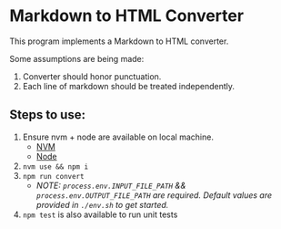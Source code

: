 # Markdown to HTML Converter
This program implements a Markdown to HTML converter.

Some assumptions are being made:
1. Converter should honor punctuation.
2. Each line of markdown should be treated independently.

## Steps to use:
1. Ensure nvm + node are available on local machine.
    - [NVM](https://formulae.brew.sh/formula/nvm)
    - [Node](https://nodejs.org/en/)
2. `nvm use && npm i`
3. `npm run convert`
    - _NOTE: `process.env.INPUT_FILE_PATH` && `process.env.OUTPUT_FILE_PATH` are required. Default values are provided in `./env.sh` to get started._
4. `npm test` is also available to run unit tests


